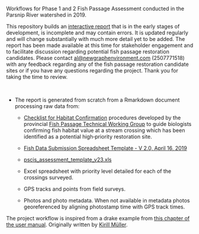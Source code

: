 Workflows for Phase 1 and 2 Fish Passage Assessment conducted in the Parsnip River watershed in 2019.

This repository builds an [interactive report](https://newgraphenvironment.github.io/Parsnip_Fish_Passage/) that is in the early stages of development, is incomplete and may contain errors.  It is updated regularly and will change substantially with much more detail yet to be added. The report has been made available at this time for stakeholder engagement and to facilitate discussion regarding potential fish passage restoration candidates.  Please contact al@newgraphenvironment.com (2507771518) with any feedback regarding any of the fish passage restoration candidate sites or if you have any questions regarding the project.  Thank you for taking the time to review.

<br>

 * The report is generated from scratch from a Rmarkdown document processing raw data from:
 
    + [Checklist for Habitat Confirmation](https://www2.gov.bc.ca/gov/content/environment/natural-resource-stewardship/land-based-investment/investment-categories/fish-passage/habitat-confirmation-projects) procedures developed by the provincial [Fish Passage Technical Working Group](https://www2.gov.bc.ca/gov/content/environment/natural-resource-stewardship/land-based-investment/investment-categories/fish-passage) to guide biologists confirming fish habitat value at a stream crossing which has been identified as a potential high‐priority restoration site.

    + [Fish Data Submission Spreadsheet Template - V 2.0, April 16, 2019 ](https://www2.gov.bc.ca/gov/content/environment/plants-animals-ecosystems/fish/fish-and-fish-habitat-data-information/fish-data-submission/submit-fish-data#submitfish) 

    + [pscis_assessment_template_v23.xls](https://www2.gov.bc.ca/gov/content/environment/natural-resource-stewardship/land-based-investment/investment-categories/fish-passage/assessment-projects)


    + Excel spreadsheet with priority level detailed for each of the crossings surveyed.

    + GPS tracks and points from field surveys.  

    + Photos and photo metadata.  When not available in metadata photos georeferenced by aligning photostamp time with GPS track times.



The project workflow is inspired from a drake example from [this chapter of the user manual](https://books.ropensci.org/drake/walkthrough.html). Originally written by [Kirill Müller](https://github.com/krlmlr).
